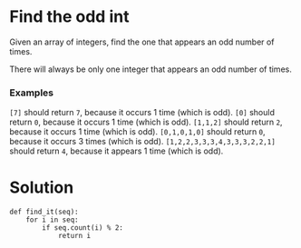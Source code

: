 # Find the odd int

Given an array of integers, find the one that appears an odd number of times.

There will always be only one integer that appears an odd number of times.

### Examples

```[7]``` should return ```7```, because it occurs 1 time (which is odd).
```[0]``` should return ```0```, because it occurs 1 time (which is odd).
```[1,1,2]``` should return ```2```, because it occurs 1 time (which is odd).
```[0,1,0,1,0]``` should return ```0```, because it occurs 3 times (which is odd).
```[1,2,2,3,3,3,4,3,3,3,2,2,1]``` should return ```4```, because it appears 1 time (which is odd).

# Solution
```
def find_it(seq):
    for i in seq:
        if seq.count(i) % 2:
            return i   
```